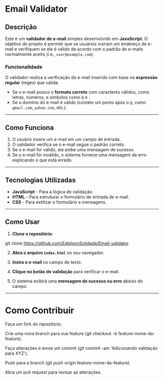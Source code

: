 # Email Validator

## Descrição

Este é um **validador de e-mail** simples desenvolvido em **JavaScript**. O objetivo do projeto é permitir que os usuários insiram um endereço de e-mail e verifiquem se ele é válido de acordo com o padrão de e-mails normalmente aceito (i.e., `user@example.com`).

### Funcionalidade

O validador realiza a verificação do e-mail inserido com base na **expressão regular** (regex) que valida:
- Se o e-mail possui o **formato correto** com caracteres válidos, como letras, números, e símbolos como `@` e `.`
- Se o domínio do e-mail é válido (contém um ponto após o `@`, como `gmail.com`, `yahoo.com`, etc.).

---

## Como Funciona

1. O usuário insere um e-mail em um campo de entrada.
2. O validador verifica se o e-mail segue o padrão correto.
3. Se o e-mail for válido, ele exibe uma mensagem de sucesso.
4. Se o e-mail for inválido, o sistema fornece uma mensagem de erro explicando o que está errado.

---

## Tecnologias Utilizadas

- **JavaScript** - Para a lógica de validação.
- **HTML** - Para estruturar o formulário de entrada de e-mail.
- **CSS** - Para estilizar o formulário e mensagens.

---

## Como Usar

1. **Clone o repositório**:

git clone https://github.com/EdielsonSolidade/Email-validator


2. **Abra o arquivo `index.html`** no seu navegador.

3. **Insira o e-mail** no campo de texto.

4. **Clique no botão de validação** para verificar o e-mail.

5. O sistema exibirá uma **mensagem de sucesso ou erro** abaixo do campo.

---

# Como Contribuir
Faça um fork do repositório.

Crie uma nova branch para sua feature (git checkout -b feature-nome-da-feature).

Faça alterações e envie um commit (git commit -am 'Adicionando validação para XYZ').

Push para a branch (git push origin feature-nome-da-feature).

Abra um pull request para revisar as alterações.
